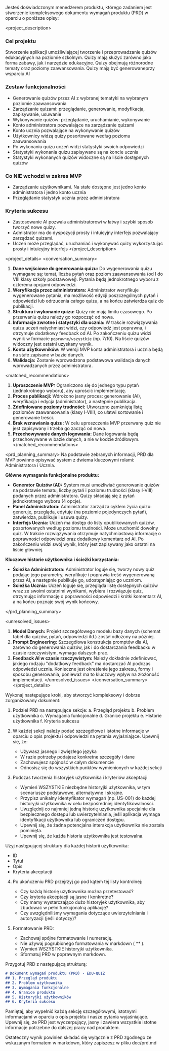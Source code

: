 Jesteś doświadczonym menedżerem produktu, którego zadaniem jest stworzenie kompleksowego dokumentu wymagań produktu (PRD) w oparciu o poniższe opisy:

<project_description>
### Cel projektu
Stworzenie aplikacji umożliwiającej tworzenie i przeprowadzanie quizów edukacyjnych na poziomie szkolnym.
Quizy mają służyć zarówno jako forma zabawy, jak i narzędzie edukacyjne.
Quizy obejmują różnorodne tematy oraz poziomy zaawansowania.
Quizy mają być generowaneprzy wsparciu AI

### Zestaw funkcjonalności
- Generowanie quizów przez AI z wybranej tematyki na wybranym poziomie zaawansowania
- Zarządzanie quizami: przeglądanie, generowanie, modyfikacja, zapisywanie, usuwanie
- Wykonywanie quizów: przeglądanie, uruchamianie, wykonywanie 
- Konto administratora pozwalające na zarządzanie quizami
- Konto ucznia pozwalające na wykonywanie quizów
- Użytkownicy widzą quizy posortowane według poziomu zaawansowania
- Po wykonaniu quizu uczeń widzi statystyki swoich odpowiedzi
- Statystyki wykonania quizu zapisywane są na koncie ucznia
- Statystyki wykonanych quizów widoczne są na liście dostępnych quizów


### Co NIE wchodzi w zakres MVP
- Zarządzanie użytkownikami. Na stałe dostępne jest jedno konto administratora i jedno konto ucznia
- Przeglądanie statystyk ucznia przez administratora

### Kryteria sukcesu
- Zastosowanie AI pozwala administratorowi w łatwy i szybki sposób tworzyć nowe quizy.
- Admistrator ma do dyspozycji prosty i intuicyjny interfejs pozwalający zarządzać quizami.
- Uczeń może przeglądać, uruchamiać i wykonywać quizy wykorzystując prosty i intuicyjny interfejs 
</project_description>

<project_details>
<conversation_summary>
<decisions>
1.  **Dane wejściowe do generowania quizu:** Do wygenerowania quizu wymagane są: temat, liczba pytań oraz poziom zaawansowania (od I do VIII klasy szkoły podstawowej). Pytania będą jednokrotnego wyboru z czterema opcjami odpowiedzi.
2.  **Weryfikacja przez administratora:** Administrator weryfikuje wygenerowane pytania, ma możliwość edycji poszczególnych pytań i odpowiedzi lub odrzucenia całego quizu, a na końcu zatwierdza quiz do publikacji.
3.  **Struktura i wykonanie quizu:** Quizy nie mają limitu czasowego. Po przerwaniu quizu należy go rozpocząć od nowa.
4.  **Informacje zwrotne i statystyki dla ucznia:** W trakcie rozwiązywania quizu uczeń natychmiast widzi, czy odpowiedź jest poprawna, i otrzymuje dodatkowy feedback od AI. Po zakończeniu quizu widzi wynik w formacie `poprawne/wszystkie` (np. 7/10). Na liście quizów widoczny jest ostatni uzyskany wynik.
5.  **Konta użytkowników:** W wersji MVP konta administratora i ucznia będą na stałe zapisane w bazie danych.
6.  **Walidacja:** Zostanie wprowadzona podstawowa walidacja danych wprowadzanych przez administratora.
</decisions>

<matched_recommendations>
1.  **Uproszczenie MVP:** Ograniczono się do jednego typu pytań (jednokrotnego wyboru), aby uprościć implementację.
2.  **Proces publikacji:** Wdrożono jasny proces: generowanie (AI), weryfikacja i edycja (administrator), a następnie publikacja.
3.  **Zdefiniowane poziomy trudności:** Utworzono zamkniętą listę poziomów zaawansowania (klasy I-VIII), co ułatwi sortowanie i generowanie treści.
4.  **Brak wznawiania quizu:** W celu uproszczenia MVP przerwany quiz nie jest zapisywany i trzeba go zacząć od nowa.
5.  **Przechowywanie danych logowania:** Dane logowania będą przechowywane w bazie danych, a nie w kodzie źródłowym.
</matched_recommendations>

<prd_planning_summary>
Na podstawie zebranych informacji, PRD dla MVP powinno opisywać system z dwiema kluczowymi rolami: Administratora i Ucznia.

**Główne wymagania funkcjonalne produktu:**
*   **Generator Quizów (AI):** System musi umożliwiać generowanie quizów na podstawie tematu, liczby pytań i poziomu trudności (klasy I-VIII) podanych przez administratora. Quizy składają się z pytań jednokrotnego wyboru (4 opcje).
*   **Panel Administratora:** Administrator zarządza cyklem życia quizu: generuje, przegląda, edytuje (na poziomie pojedynczych pytań), zatwierdza, publikuje i usuwa quizy.
*   **Interfejs Ucznia:** Uczeń ma dostęp do listy opublikowanych quizów, posortowanych według poziomu trudności. Może uruchomić dowolny quiz. W trakcie rozwiązywania otrzymuje natychmiastową informację o poprawności odpowiedzi oraz dodatkowy komentarz od AI. Po zakończeniu widzi swój wynik, który jest zapisywany jako ostatni na liście główniej.

**Kluczowe historie użytkownika i ścieżki korzystania:**
*   **Ścieżka Administratora:** Administrator loguje się, tworzy nowy quiz podając jego parametry, weryfikuje i poprawia treść wygenerowaną przez AI, a następnie publikuje go, udostępniając go uczniom.
*   **Ścieżka Ucznia:** Uczeń loguje się, przegląda listę dostępnych quizów wraz ze swoimi ostatnimi wynikami, wybiera i rozwiązuje quiz, otrzymując informację o poprawności odpowiedzi i krótki komentarz AI, a na końcu poznaje swój wynik końcowy.

</prd_planning_summary>

<unresolved_issues>
1.  **Model Danych:** Projekt szczegółowego modelu bazy danych (schemat tabel dla quizów, pytań, odpowiedzi itd.) został odłożony na później.
2.  **Prompt Engineering:** Szczegółowa konstrukcja promptów dla AI, zarówno do generowania quizów, jak i do dostarczania feedbacku w czasie rzeczywistym, wymaga dalszych prac.
3.  **Feedback AI w czasie rzeczywistym:** Należy dokładnie zdefiniować, jakiego rodzaju "dodatkowy feedback" ma dostarczać AI podczas odpowiedzi ucznia. Konieczne jest określenie jego zakresu, formy i sposobu generowania, ponieważ ma to kluczowy wpływ na złożoność implementacji.
</unresolved_issues>
</conversation_summary>
</project_details>

Wykonaj następujące kroki, aby stworzyć kompleksowy i dobrze zorganizowany dokument:

1. Podziel PRD na następujące sekcje:
   a. Przegląd projektu
   b. Problem użytkownika
   c. Wymagania funkcjonalne
   d. Granice projektu
   e. Historie użytkownika
   f. Kryteria sukcesu

2. W każdej sekcji należy podać szczegółowe i istotne informacje w oparciu o opis projektu i odpowiedzi na pytania wyjaśniające. Upewnij się, że:
   - Używasz jasnego i zwięzłego języka
   - W razie potrzeby podajesz konkretne szczegóły i dane
   - Zachowujesz spójność w całym dokumencie
   - Odnosisz się do wszystkich punktów wymienionych w każdej sekcji

3. Podczas tworzenia historyjek użytkownika i kryteriów akceptacji
   - Wymień WSZYSTKIE niezbędne historyjki użytkownika, w tym scenariusze podstawowe, alternatywne i skrajne.
   - Przypisz unikalny identyfikator wymagań (np. US-001) do każdej historyjki użytkownika w celu bezpośredniej identyfikowalności.
   - Uwzględnij co najmniej jedną historię użytkownika specjalnie dla bezpiecznego dostępu lub uwierzytelniania, jeśli aplikacja wymaga identyfikacji użytkownika lub ograniczeń dostępu.
   - Upewnij się, że żadna potencjalna interakcja użytkownika nie została pominięta.
   - Upewnij się, że każda historia użytkownika jest testowalna.

Użyj następującej struktury dla każdej historii użytkownika:
- ID
- Tytuł
- Opis
- Kryteria akceptacji

4. Po ukończeniu PRD przejrzyj go pod kątem tej listy kontrolnej:
   - Czy każdą historię użytkownika można przetestować?
   - Czy kryteria akceptacji są jasne i konkretne?
   - Czy mamy wystarczająco dużo historyjek użytkownika, aby zbudować w pełni funkcjonalną aplikację?
   - Czy uwzględniliśmy wymagania dotyczące uwierzytelniania i autoryzacji (jeśli dotyczy)?

5. Formatowanie PRD:
   - Zachowaj spójne formatowanie i numerację.
   - Nie używaj pogrubionego formatowania w markdown ( ** ).
   - Wymień WSZYSTKIE historyjki użytkownika.
   - Sformatuj PRD w poprawnym markdown.

Przygotuj PRD z następującą strukturą:

```markdown
# Dokument wymagań produktu (PRD) - EDU-QUIZ
## 1. Przegląd produktu
## 2. Problem użytkownika
## 3. Wymagania funkcjonalne
## 4. Granice produktu
## 5. Historyjki użytkowników
## 6. Kryteria sukcesu
```

Pamiętaj, aby wypełnić każdą sekcję szczegółowymi, istotnymi informacjami w oparciu o opis projektu i nasze pytania wyjaśniające. Upewnij się, że PRD jest wyczerpujący, jasny i zawiera wszystkie istotne informacje potrzebne do dalszej pracy nad produktem.

Ostateczny wynik powinien składać się wyłącznie z PRD zgodnego ze wskazanym formatem w markdown, który zapiszesz w pliku doc/prd.md